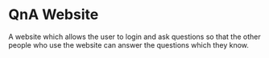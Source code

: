 # QnA Website

A website which allows the user to login and ask questions so that the other people who use the website can answer the questions which they know. 
